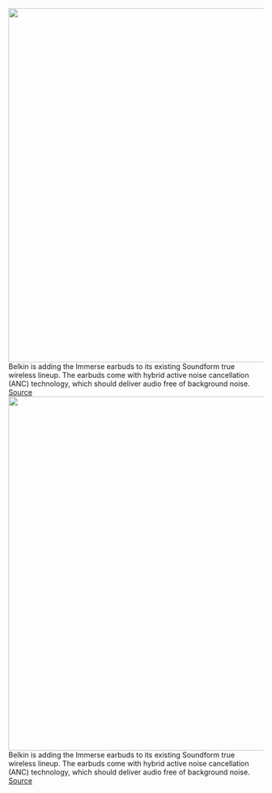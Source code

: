 <img src='https://cdn.vox-cdn.com/thumbor/YnRXDX6_inpIDxTfMx0QeNzUSLU=/0x0:6000x5027/1200x800/filters:focal(2520x2520:3480x3480)/cdn.vox-cdn.com/uploads/chorus_image/image/70348848/SOUNDFORM_Immerse_Noise_Cancelling_Earbuds_4.0.jpg' width='700px' /><br/>
Belkin is adding the Immerse earbuds to its existing Soundform true wireless lineup. The earbuds come with hybrid active noise cancellation (ANC) technology, which should deliver audio free of background noise.
<a href='https://www.theverge.com/2022/1/4/22866535/belkin-soundform-immerse-noise-canceling-earbuds-ces-2022'> Source <a/><img src='https://cdn.vox-cdn.com/thumbor/YnRXDX6_inpIDxTfMx0QeNzUSLU=/0x0:6000x5027/1200x800/filters:focal(2520x2520:3480x3480)/cdn.vox-cdn.com/uploads/chorus_image/image/70348848/SOUNDFORM_Immerse_Noise_Cancelling_Earbuds_4.0.jpg' width='700px' /><br/>
Belkin is adding the Immerse earbuds to its existing Soundform true wireless lineup. The earbuds come with hybrid active noise cancellation (ANC) technology, which should deliver audio free of background noise.
<a href='https://www.theverge.com/2022/1/4/22866535/belkin-soundform-immerse-noise-canceling-earbuds-ces-2022'> Source <a/>